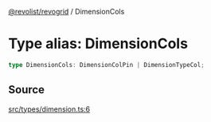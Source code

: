 [@revolist/revogrid](README.md) / DimensionCols

# Type alias: DimensionCols

```ts
type DimensionCols: DimensionColPin | DimensionTypeCol;
```

## Source

[src/types/dimension.ts:6](https://github.com/revolist/revogrid/blob/ace6403c43f42f0eb026a7e73c0ae179d3a4c66f/src/types/dimension.ts#L6)
